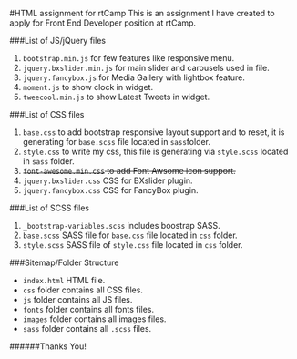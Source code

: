 #HTML assignment for rtCamp
This is an assignment I have created to apply for Front End Developer position at rtCamp.

###List of JS/jQuery files
1. `bootstrap.min.js` for few features like responsive menu.
2. `jquery.bxslider.min.js` for main slider and carousels used in file.
3. `jquery.fancybox.js` for Media Gallery with lightbox feature.
4. `moment.js` to show clock in widget.
5. `tweecool.min.js` to show Latest Tweets in widget.

###List of CSS files
1. `base.css` to add bootstrap responsive layout support and to reset, it is generating for `base.scss` file located in `sass`folder.
2. `style.css` to write my css, this file is generating via `style.scss` located in `sass` folder.
3. ~~`font-awesome.min.css` to add Font Awsome icon support.~~
3. `jquery.bxslider.css` CSS for BXslider plugin.
4. `jquery.fancybox.css` CSS for FancyBox plugin.

###List of SCSS files
1. `_bootstrap-variables.scss` includes boostrap SASS.
2. `base.scss` SASS file for `base.css` file located in `css` folder.
3. `style.scss` SASS file of `style.css` file located in `css` folder.

###Sitemap/Folder Structure
- `index.html` HTML file.
- `css` folder contains all CSS files.
- `js` folder contains all JS files.
- `fonts` folder contains all fonts files.
- `images` folder contains all images files.
- `sass` folder contains all `.scss` files.


######Thanks You!
